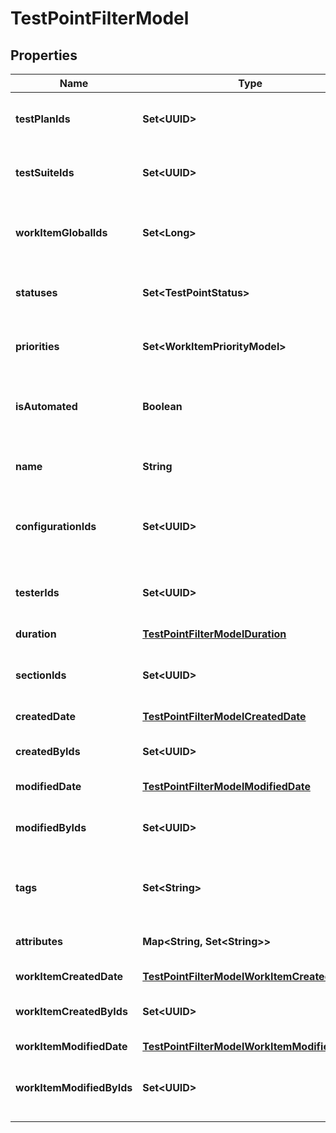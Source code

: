 

# TestPointFilterModel


## Properties

| Name | Type | Description | Notes |
|------------ | ------------- | ------------- | -------------|
|**testPlanIds** | **Set&lt;UUID&gt;** | Specifies a test point test plan IDS to search for |  [optional] |
|**testSuiteIds** | **Set&lt;UUID&gt;** | Specifies a test point test suite IDs to search for |  [optional] |
|**workItemGlobalIds** | **Set&lt;Long&gt;** | Specifies a test point work item global IDs to search for |  [optional] |
|**statuses** | **Set&lt;TestPointStatus&gt;** | Specifies a test point statuses to search for |  [optional] |
|**priorities** | **Set&lt;WorkItemPriorityModel&gt;** | Specifies a test point priorities to search for |  [optional] |
|**isAutomated** | **Boolean** | Specifies a test point automation status to search for |  [optional] |
|**name** | **String** | Specifies a test point name to search for |  [optional] |
|**configurationIds** | **Set&lt;UUID&gt;** | Specifies a test point configuration IDs to search for |  [optional] |
|**testerIds** | **Set&lt;UUID&gt;** | Specifies a test point assigned user IDs to search for |  [optional] |
|**duration** | [**TestPointFilterModelDuration**](TestPointFilterModelDuration.md) |  |  [optional] |
|**sectionIds** | **Set&lt;UUID&gt;** | Specifies a test point work item section IDs to search for |  [optional] |
|**createdDate** | [**TestPointFilterModelCreatedDate**](TestPointFilterModelCreatedDate.md) |  |  [optional] |
|**createdByIds** | **Set&lt;UUID&gt;** | Specifies a test point creator IDs to search for |  [optional] |
|**modifiedDate** | [**TestPointFilterModelModifiedDate**](TestPointFilterModelModifiedDate.md) |  |  [optional] |
|**modifiedByIds** | **Set&lt;UUID&gt;** | Specifies a test point last editor IDs to search for |  [optional] |
|**tags** | **Set&lt;String&gt;** | Specifies a test point tags to search for |  [optional] |
|**attributes** | **Map&lt;String, Set&lt;String&gt;&gt;** | Specifies a test point attributes to search for |  [optional] |
|**workItemCreatedDate** | [**TestPointFilterModelWorkItemCreatedDate**](TestPointFilterModelWorkItemCreatedDate.md) |  |  [optional] |
|**workItemCreatedByIds** | **Set&lt;UUID&gt;** | Specifies a work item creator IDs to search for |  [optional] |
|**workItemModifiedDate** | [**TestPointFilterModelWorkItemModifiedDate**](TestPointFilterModelWorkItemModifiedDate.md) |  |  [optional] |
|**workItemModifiedByIds** | **Set&lt;UUID&gt;** | Specifies a work item last editor IDs to search for |  [optional] |



